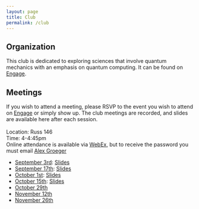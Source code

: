```yaml
---
layout: page
title: Club
permalink: /club
---
```


## Organization
This club is dedicated to exploring sciences that involve quantum mechanics with an emphasis on quantum computing. It can be found on [Engage](https://wright.campuslabs.com/engage/organization/wsuquantum).

## Meetings
If you wish to attend a meeting, please RSVP to the event you wish to attend on [Engage](https://wright.campuslabs.com/engage/organization/wsuquantum/events) or simply show up. The club meetings are recorded, and slides are available here after each session.<br /><br />
Location: Russ 146 <br />
Time: 4-4:45pm <br />
Online attendance is available via [WebEx](https://wright.webex.com/wright/j.php?MTID=m9fdb22584d57416bb50169f029b4fdf5), but to receive the password you must email [Alex Groeger](groeger.2@wright.edu)<br /> <!---Password is WSUQSF24-->

- [September    3rd](https://wright.campuslabs.com/engage/event/10273676): [Slides](https://raidermailwright-my.sharepoint.com/:p:/g/personal/groeger_2_wright_edu/EQOdpAg7OndNp7uw2EaAn7wBMcaf9ozBT0Xu8fb5CbmAQQ?e=sY3HVq)
- [September    17th](https://wright.campuslabs.com/engage/event/10273677): [Slides](https://raidermailwright-my.sharepoint.com/:p:/g/personal/groeger_2_wright_edu/EYGdED6wQlFArDAAPueNOk0BT9MwHPjumJQH4JDRwPJGOw?e=o90TOf)
- [October      1st](https://wright.campuslabs.com/engage/event/10273678): [Slides](https://raidermailwright-my.sharepoint.com/:p:/g/personal/groeger_2_wright_edu/EQuETrLFrAdCgcHClvJ6aJkBvmlCvKBGnw5KUIJEgfDQHw?e=abz83G)
- [October      15th](https://wright.campuslabs.com/engage/event/10273679): [Slides](https://raidermailwright-my.sharepoint.com/:p:/g/personal/groeger_2_wright_edu/EY0bAQqWQIhDgASwwcWXIlsBHgnuOUB46cbvRSFT34734Q?e=yK7fQv)
- [October      29th](https://wright.campuslabs.com/engage/event/10273680)
- [November     12th](https://wright.campuslabs.com/engage/event/10273681)
- [November     26th](https://wright.campuslabs.com/engage/event/10273682)
